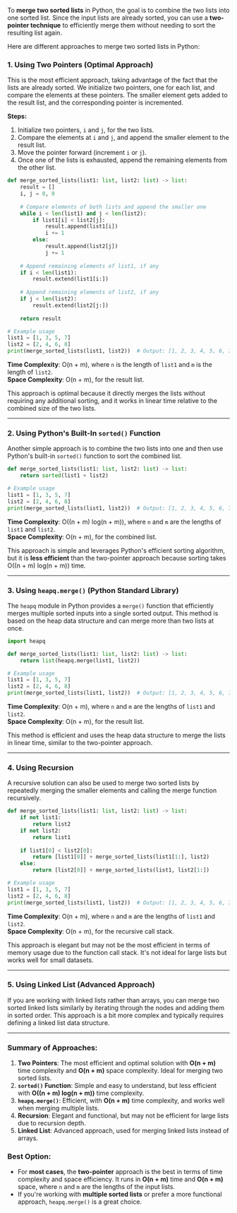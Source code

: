 To **merge two sorted lists** in Python, the goal is to combine the two lists into one sorted list. Since the input lists are already sorted, you can use a **two-pointer technique** to efficiently merge them without needing to sort the resulting list again.

Here are different approaches to merge two sorted lists in Python:

### 1. **Using Two Pointers (Optimal Approach)**

This is the most efficient approach, taking advantage of the fact that the lists are already sorted. We initialize two pointers, one for each list, and compare the elements at these pointers. The smaller element gets added to the result list, and the corresponding pointer is incremented.

**Steps:**
1. Initialize two pointers, `i` and `j`, for the two lists.
2. Compare the elements at `i` and `j`, and append the smaller element to the result list.
3. Move the pointer forward (increment `i` or `j`).
4. Once one of the lists is exhausted, append the remaining elements from the other list.

```python
def merge_sorted_lists(list1: list, list2: list) -> list:
    result = []
    i, j = 0, 0
    
    # Compare elements of both lists and append the smaller one
    while i < len(list1) and j < len(list2):
        if list1[i] < list2[j]:
            result.append(list1[i])
            i += 1
        else:
            result.append(list2[j])
            j += 1
    
    # Append remaining elements of list1, if any
    if i < len(list1):
        result.extend(list1[i:])
    
    # Append remaining elements of list2, if any
    if j < len(list2):
        result.extend(list2[j:])
    
    return result

# Example usage
list1 = [1, 3, 5, 7]
list2 = [2, 4, 6, 8]
print(merge_sorted_lists(list1, list2))  # Output: [1, 2, 3, 4, 5, 6, 7, 8]
```

**Time Complexity**: O(n + m), where `n` is the length of `list1` and `m` is the length of `list2`.  
**Space Complexity**: O(n + m), for the result list.

This approach is optimal because it directly merges the lists without requiring any additional sorting, and it works in linear time relative to the combined size of the two lists.

---

### 2. **Using Python's Built-In `sorted()` Function**

Another simple approach is to combine the two lists into one and then use Python's built-in `sorted()` function to sort the combined list.

```python
def merge_sorted_lists(list1: list, list2: list) -> list:
    return sorted(list1 + list2)

# Example usage
list1 = [1, 3, 5, 7]
list2 = [2, 4, 6, 8]
print(merge_sorted_lists(list1, list2))  # Output: [1, 2, 3, 4, 5, 6, 7, 8]
```

**Time Complexity**: O((n + m) log(n + m)), where `n` and `m` are the lengths of `list1` and `list2`.  
**Space Complexity**: O(n + m), for the combined list.

This approach is simple and leverages Python's efficient sorting algorithm, but it is **less efficient** than the two-pointer approach because sorting takes O((n + m) log(n + m)) time.

---

### 3. **Using `heapq.merge()` (Python Standard Library)**

The `heapq` module in Python provides a `merge()` function that efficiently merges multiple sorted inputs into a single sorted output. This method is based on the heap data structure and can merge more than two lists at once.

```python
import heapq

def merge_sorted_lists(list1: list, list2: list) -> list:
    return list(heapq.merge(list1, list2))

# Example usage
list1 = [1, 3, 5, 7]
list2 = [2, 4, 6, 8]
print(merge_sorted_lists(list1, list2))  # Output: [1, 2, 3, 4, 5, 6, 7, 8]
```

**Time Complexity**: O(n + m), where `n` and `m` are the lengths of `list1` and `list2`.  
**Space Complexity**: O(n + m), for the result list.

This method is efficient and uses the heap data structure to merge the lists in linear time, similar to the two-pointer approach.

---

### 4. **Using Recursion**

A recursive solution can also be used to merge two sorted lists by repeatedly merging the smaller elements and calling the merge function recursively.

```python
def merge_sorted_lists(list1: list, list2: list) -> list:
    if not list1:
        return list2
    if not list2:
        return list1
    
    if list1[0] < list2[0]:
        return [list1[0]] + merge_sorted_lists(list1[1:], list2)
    else:
        return [list2[0]] + merge_sorted_lists(list1, list2[1:])

# Example usage
list1 = [1, 3, 5, 7]
list2 = [2, 4, 6, 8]
print(merge_sorted_lists(list1, list2))  # Output: [1, 2, 3, 4, 5, 6, 7, 8]
```

**Time Complexity**: O(n + m), where `n` and `m` are the lengths of `list1` and `list2`.  
**Space Complexity**: O(n + m), for the recursive call stack.

This approach is elegant but may not be the most efficient in terms of memory usage due to the function call stack. It's not ideal for large lists but works well for small datasets.

---

### 5. **Using Linked List (Advanced Approach)**

If you are working with linked lists rather than arrays, you can merge two sorted linked lists similarly by iterating through the nodes and adding them in sorted order. This approach is a bit more complex and typically requires defining a linked list data structure.

---

### Summary of Approaches:

1. **Two Pointers**: The most efficient and optimal solution with **O(n + m)** time complexity and **O(n + m)** space complexity. Ideal for merging two sorted lists.
2. **`sorted()` Function**: Simple and easy to understand, but less efficient with **O((n + m) log(n + m))** time complexity.
3. **`heapq.merge()`**: Efficient, with **O(n + m)** time complexity, and works well when merging multiple lists.
4. **Recursion**: Elegant and functional, but may not be efficient for large lists due to recursion depth.
5. **Linked List**: Advanced approach, used for merging linked lists instead of arrays.

### Best Option:

- For **most cases**, the **two-pointer** approach is the best in terms of time complexity and space efficiency. It runs in **O(n + m)** time and **O(n + m)** space, where `n` and `m` are the lengths of the input lists.
- If you're working with **multiple sorted lists** or prefer a more functional approach, `heapq.merge()` is a great choice.
